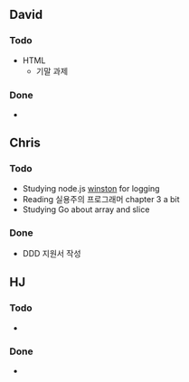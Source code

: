 ## David
### Todo
- HTML
  - 기말 과제

### Done
- 


## Chris
### Todo
- Studying node.js [winston](https://github.com/winstonjs/winston) for logging
- Reading 실용주의 프로그래머 chapter 3 a bit
- Studying Go about array and slice

### Done
- DDD 지원서 작성


## HJ
### Todo
- 

### Done
- 
